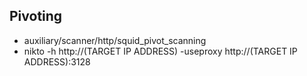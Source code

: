 ## Pivoting 

- auxiliary/scanner/http/squid_pivot_scanning
- nikto -h http://(TARGET IP ADDRESS) -useproxy http://(TARGET IP ADDRESS):3128 
